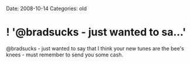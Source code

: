 Date: 2008-10-14
Categories: old

# ! '@bradsucks - just wanted to sa...'

@bradsucks - just wanted to say that I think your new tunes are the bee's knees - must remember to send you some cash.
